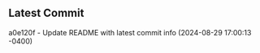 
## Latest Commit
a0e120f - Update README with latest commit info (2024-08-29 17:00:13 -0400) <Yunxi-Zhou>
